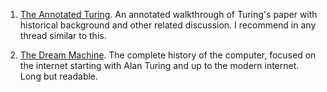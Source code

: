  1. [The Annotated Turing](https://www.goodreads.com/book/show/2333956.The_Annotated_Turing?ac=1&from_search=true&qid=6DmPQiMHk9&rank=1). An annotated walkthrough of Turing's paper with historical background and other related discussion. I recommend in any thread similar to this. 

2. [The Dream Machine](https://www.goodreads.com/book/show/722412.The_Dream_Machine). The complete history of the computer, focused on the internet starting with Alan Turing and up to the modern internet. Long but readable. 